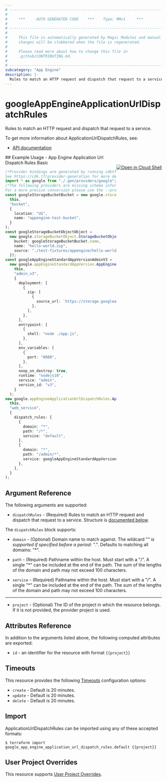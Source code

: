 ```yaml
---
# ----------------------------------------------------------------------------
#
#     ***     AUTO GENERATED CODE    ***    Type: MMv1     ***
#
# ----------------------------------------------------------------------------
#
#     This file is automatically generated by Magic Modules and manual
#     changes will be clobbered when the file is regenerated.
#
#     Please read more about how to change this file in
#     .github/CONTRIBUTING.md.
#
# ----------------------------------------------------------------------------
subcategory: "App Engine"
description: |-
  Rules to match an HTTP request and dispatch that request to a service.
---
```


# googleAppEngineApplicationUrlDispatchRules

Rules to match an HTTP request and dispatch that request to a service.

To get more information about ApplicationUrlDispatchRules, see:

* [API documentation](https://cloud.google.com/appengine/docs/admin-api/reference/rest/v1/apps#UrlDispatchRule)

<div class = "oics-button" style="float: right; margin: 0 0 -15px">
  <a href="https://console.cloud.google.com/cloudshell/open?cloudshell_git_repo=https%3A%2F%2Fgithub.com%2Fterraform-google-modules%2Fdocs-examples.git&cloudshell_working_dir=app_engine_application_url_dispatch_rules_basic&cloudshell_image=gcr.io%2Fgraphite-cloud-shell-images%2Fterraform%3Alatest&open_in_editor=main.tf&cloudshell_print=.%2Fmotd&cloudshell_tutorial=.%2Ftutorial.md" target="_blank">
    <img alt="Open in Cloud Shell" src="//gstatic.com/cloudssh/images/open-btn.svg" style="max-height: 44px; margin: 32px auto; max-width: 100%;">
  </a>
</div>
## Example Usage - App Engine Application Url Dispatch Rules Basic

```typescript
/*Provider bindings are generated by running cdktf get.
See https://cdk.tf/provider-generation for more details.*/
import * as google from "./.gen/providers/google";
/*The following providers are missing schema information and might need manual adjustments to synthesize correctly: google.
For a more precise conversion please use the --provider flag in convert.*/
const googleStorageBucketBucket = new google.storageBucket.StorageBucket(
  this,
  "bucket",
  {
    location: "US",
    name: "appengine-test-bucket",
  }
);
const googleStorageBucketObjectObject =
  new google.storageBucketObject.StorageBucketObject(this, "object", {
    bucket: googleStorageBucketBucket.name,
    name: "hello-world.zip",
    source: "./test-fixtures/appengine/hello-world.zip",
  });
const googleAppEngineStandardAppVersionAdminV3 =
  new google.appEngineStandardAppVersion.AppEngineStandardAppVersion(
    this,
    "admin_v3",
    {
      deployment: [
        {
          zip: [
            {
              source_url: `https://storage.googleapis.com/\${${googleStorageBucketBucket.name}}/\${${googleStorageBucketObjectObject.name}}`,
            },
          ],
        },
      ],
      entrypoint: [
        {
          shell: "node ./app.js",
        },
      ],
      env_variables: [
        {
          port: "8080",
        },
      ],
      noop_on_destroy: true,
      runtime: "nodejs10",
      service: "admin",
      version_id: "v3",
    }
  );
new google.appEngineApplicationUrlDispatchRules.AppEngineApplicationUrlDispatchRules(
  this,
  "web_service",
  {
    dispatch_rules: [
      {
        domain: "*",
        path: "/*",
        service: "default",
      },
      {
        domain: "*",
        path: "/admin/*",
        service: googleAppEngineStandardAppVersionAdminV3.service,
      },
    ],
  }
);

```

## Argument Reference

The following arguments are supported:

* `dispatchRules` -
  (Required)
  Rules to match an HTTP request and dispatch that request to a service.
  Structure is [documented below](#nested_dispatch_rules).

<a name="nested_dispatch_rules"></a>The `dispatchRules` block supports:

*   `domain` -
    (Optional)
    Domain name to match against. The wildcard "*" is supported if specified before a period: "*.".
    Defaults to matching all domains: "\*".

*   `path` -
    (Required)
    Pathname within the host. Must start with a "/". A single "\*" can be included at the end of the path.
    The sum of the lengths of the domain and path may not exceed 100 characters.

*   `service` -
    (Required)
    Pathname within the host. Must start with a "/". A single "\*" can be included at the end of the path.
    The sum of the lengths of the domain and path may not exceed 100 characters.

***

* `project` - (Optional) The ID of the project in which the resource belongs.
  If it is not provided, the provider project is used.

## Attributes Reference

In addition to the arguments listed above, the following computed attributes are exported:

* `id` - an identifier for the resource with format `{{project}}`

## Timeouts

This resource provides the following
[Timeouts](https://developer.hashicorp.com/terraform/plugin/sdkv2/resources/retries-and-customizable-timeouts) configuration options:

* `create` - Default is 20 minutes.
* `update` - Default is 20 minutes.
* `delete` - Default is 20 minutes.

## Import

ApplicationUrlDispatchRules can be imported using any of these accepted formats:

```console
$ terraform import google_app_engine_application_url_dispatch_rules.default {{project}}
```

## User Project Overrides

This resource supports [User Project Overrides](https://registry.terraform.io/providers/hashicorp/google/latest/docs/guides/provider_reference#user_project_override).
